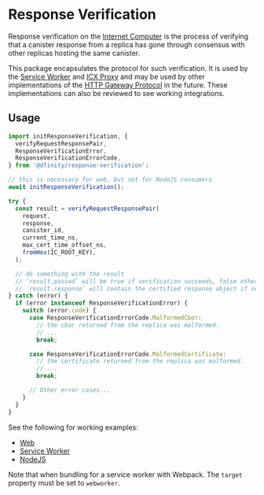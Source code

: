 # Response Verification

Response verification on the [Internet Computer](https://dfinity.org) is the process of
verifying that a canister response from a replica has gone through consensus with other replicas
hosting the same canister.

This package encapsulates the protocol for such verification. It is used by the
[Service Worker](https://github.com/dfinity/ic/tree/master/typescript/service-worker) and
[ICX Proxy](https://github.com/dfinity/ic/tree/master/rs/boundary_node/icx_proxy) and may be
used by other implementations of the
[HTTP Gateway Protocol](https://internetcomputer.org/docs/current/references/ic-interface-spec/#http-gateway)
in the future. These implementations can also be reviewed to see working integrations.

## Usage

```javascript
import initResponseVerification, {
  verifyRequestResponsePair,
  ResponseVerificationError,
  ResponseVerificationErrorCode,
} from '@dfinity/response-verification';

// this is necessary for web, but not for NodeJS consumers
await initResponseVerification();

try {
  const result = verifyRequestResponsePair(
    request,
    response,
    canister_id,
    current_time_ns,
    max_cert_time_offset_ns,
    fromHex(IC_ROOT_KEY),
  );

  // do something with the result
  // `result.passed` will be true if verification succeeds, false otherwise, and
  // `result.response` will contain the certified response object if verification was successful.
} catch (error) {
  if (error instanceof ResponseVerificationError) {
    switch (error.code) {
      case ResponseVerificationErrorCode.MalformedCbor:
        // the cbor returned from the replica was malformed.
        // ...
        break;

      case ResponseVerificationErrorCode.MalformedCertificate:
        // the certificate returned from the replica was malformed.
        // ...
        break;

      // Other error cases...
    }
  }
}
```

See the following for working examples:

- [Web](https://github.com/dfinity/response-verification/tree/main/examples/web)
- [Service Worker](https://github.com/dfinity/response-verification/tree/main/examples/service-worker)
- [NodeJS](https://github.com/dfinity/response-verification/tree/main/examples/nodejs)

Note that when bundling for a service worker with Webpack. The `target` property must be set to `webworker`.
